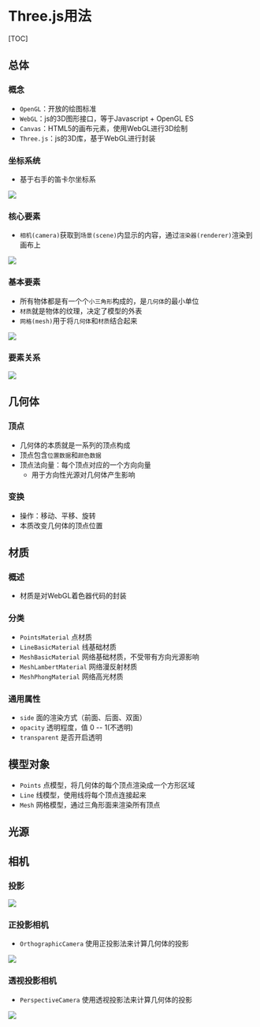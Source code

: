 

# Three.js用法

[TOC]


## 总体

### 概念
* `OpenGL`：开放的绘图标准
* `WebGL`：js的3D图形接口，等于Javascript + OpenGL ES
* `Canvas`：HTML5的画布元素，使用WebGL进行3D绘制
* `Three.js`：js的3D库，基于WebGL进行封装

### 坐标系统
* 基于右手的笛卡尔坐标系

![](http://picbed.cc12703.com/20221226202328.png)


### 核心要素
* `相机(camera)`获取到`场景(scene)`内显示的内容，通过`渲染器(renderer)`渲染到画布上


![](http://picbed.cc12703.com/20221226202918.png)


### 基本要素
* 所有物体都是有一个个`小三角形`构成的，是`几何体`的最小单位
* `材质`就是物体的纹理，决定了模型的外表
* `网格(mesh)`用于将`几何体`和`材质`结合起来

![](http://picbed.cc12703.com/20221226203941.png)


### 要素关系

![](http://picbed.cc12703.com/20221226214439.png)



## 几何体

### 顶点
* 几何体的本质就是一系列的顶点构成
* 顶点包含`位置数据`和`颜色数据`
* 顶点法向量：每个顶点对应的一个方向向量
    * 用于方向性光源对几何体产生影响


### 变换
* 操作：移动、平移、旋转
* 本质改变几何体的顶点位置



## 材质

### 概述
* 材质是对WebGL着色器代码的封装

### 分类
* `PointsMaterial` 点材质
* `LineBasicMaterial` 线基础材质
* `MeshBasicMaterial` 网络基础材质，不受带有方向光源影响
* `MeshLambertMaterial` 网络漫反射材质
* `MeshPhongMaterial`  网络高光材质

### 通用属性
* `side`  面的渲染方式（前面、后面、双面）
* `opacity` 透明程度，值 0 -- 1(不透明)
* `transparent` 是否开启透明


## 模型对象
* `Points` 点模型，将几何体的每个顶点渲染成一个方形区域
* `Line` 线模型，使用线将每个顶点连接起来
* `Mesh` 网格模型，通过三角形面来渲染所有顶点


## 光源



## 相机

### 投影
![](http://picbed.cc12703.com/20221227121303.png)


### 正投影相机
* `OrthographicCamera` 使用正投影法来计算几何体的投影

![](http://picbed.cc12703.com/20221227121504.png)


### 透视投影相机
* `PerspectiveCamera` 使用透视投影法来计算几何体的投影

![](http://picbed.cc12703.com/20221227121554.png)

